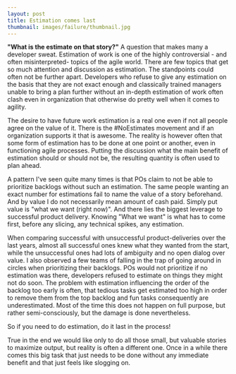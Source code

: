```yaml
---
layout: post
title: Estimation comes last
thumbnail: images/failure/thumbnail.jpg
---
```


**"What is the estimate on that story?"** A question that makes many a developer sweat. Estimation of work is one of the highly controversial - and often misinterpreted- topics of the agile world. There are few topics that get so much attention and discussion as estimation. The standpoints could often not be further apart. Developers who refuse to give any estimation on the basis that they are not exact enough and classically trained managers unable to bring a plan further without an in-depth estimation of work often clash even in organization that otherwise do pretty well when it comes to agility. 

The desire to have future work estimation is a real one even if not all people agree on the value of it. There is the #NoEstimates movement and if an organization supports it that is awesome. The reality is however often that some form of estimation has to be done at one point or another, even in functioning agile processes. Putting the discussion what the main benefit of estimation should or should not be, the resulting quantity is often used to plan ahead. 

A pattern I've seen quite many times is that POs claim to not be able to prioritize backlogs without such an estimation. The same people wanting an exact number for estimations fail to name the value of a story beforehand. And by value I do not necessarily mean amount of cash paid. Simply put value is "what we want (right now)". And there lies the biggest leverage to successful product delivery. Knowing "What we want" is what has to come first, before any slicing, any technical spikes, any estimation. 

When comparing successful with unsuccessful product-deliveries over the last years, almost all successful ones knew what they wanted from the start, while the unsuccessful ones had lots of ambiguity and no open dialog over value. I also observed a few teams of falling in the trap of going around in circles when prioritizing their backlogs. POs would not prioritize if no estimation was there, developers refused to estimate on things they might not do soon. The problem with estimation influencing the order of the backlog too early is often, that tedious tasks get estimated too high in order to remove them from the top backlog and fun tasks consequently are underestimated. Most of the time this does not happen on full purpose, but rather semi-consciously, but the damage is done nevertheless. 



So if you need to do estimation, do it last in the process!



True in the end we would like only to do all those small, but valuable stories to maximize output, but reality is often a different one. Once in a while there comes this big task that just needs to be done without any immediate benefit and that just feels like slogging on. 

